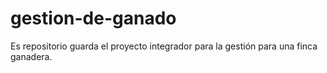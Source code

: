# gestion-de-ganado
Es repositorio guarda el proyecto integrador para la gestión para una finca ganadera.
